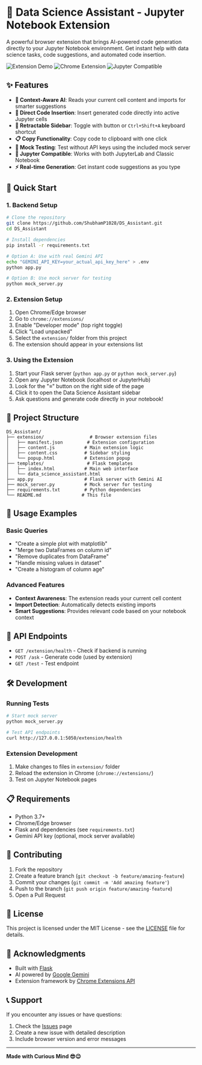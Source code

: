 # 🤖 Data Science Assistant - Jupyter Notebook Extension

A powerful browser extension that brings AI-powered code generation directly to your Jupyter Notebook environment. Get instant help with data science tasks, code suggestions, and automated code insertion.

![Extension Demo](https://img.shields.io/badge/Status-Ready-brightgreen)
![Chrome Extension](https://img.shields.io/badge/Chrome-Extension-blue)
![Jupyter Compatible](https://img.shields.io/badge/Jupyter-Compatible-orange)

## ✨ Features

- **🎯 Context-Aware AI**: Reads your current cell content and imports for smarter suggestions
- **📝 Direct Code Insertion**: Insert generated code directly into active Jupyter cells
- **🔄 Retractable Sidebar**: Toggle with button or `Ctrl+Shift+A` keyboard shortcut
- **📋 Copy Functionality**: Copy code to clipboard with one click
- **🧪 Mock Testing**: Test without API keys using the included mock server
- **🔧 Jupyter Compatible**: Works with both JupyterLab and Classic Notebook
- **⚡ Real-time Generation**: Get instant code suggestions as you type

## 🚀 Quick Start

### 1. Backend Setup
```bash
# Clone the repository
git clone https://github.com/ShubhamP1028/DS_Assistant.git
cd DS_Assistant

# Install dependencies
pip install -r requirements.txt

# Option A: Use with real Gemini API
echo "GEMINI_API_KEY=your_actual_api_key_here" > .env
python app.py

# Option B: Use mock server for testing
python mock_server.py
```

### 2. Extension Setup
1. Open Chrome/Edge browser
2. Go to `chrome://extensions/`
3. Enable "Developer mode" (top right toggle)
4. Click "Load unpacked"
5. Select the `extension/` folder from this project
6. The extension should appear in your extensions list

### 3. Using the Extension
1. Start your Flask server (`python app.py` or `python mock_server.py`)
2. Open any Jupyter Notebook (localhost or JupyterHub)
3. Look for the "≡" button on the right side of the page
4. Click it to open the Data Science Assistant sidebar
5. Ask questions and generate code directly in your notebook!

## 📁 Project Structure

```
DS_Assistant/
├── extension/                 # Browser extension files
│   ├── manifest.json         # Extension configuration
│   ├── content.js           # Main extension logic
│   ├── content.css          # Sidebar styling
│   └── popup.html           # Extension popup
├── templates/                # Flask templates
│   ├── index.html           # Main web interface
│   └── data_science_assistant.html
├── app.py                   # Flask server with Gemini AI
├── mock_server.py           # Mock server for testing
├── requirements.txt         # Python dependencies
└── README.md               # This file
```

## 🎯 Usage Examples

### Basic Queries
- "Create a simple plot with matplotlib"
- "Merge two DataFrames on column id"
- "Remove duplicates from DataFrame"
- "Handle missing values in dataset"
- "Create a histogram of column age"

### Advanced Features
- **Context Awareness**: The extension reads your current cell content
- **Import Detection**: Automatically detects existing imports
- **Smart Suggestions**: Provides relevant code based on your notebook context

## 🔧 API Endpoints

- `GET /extension/health` - Check if backend is running
- `POST /ask` - Generate code (used by extension)
- `GET /test` - Test endpoint

## 🛠️ Development

### Running Tests
```bash
# Start mock server
python mock_server.py

# Test API endpoints
curl http://127.0.0.1:5050/extension/health
```

### Extension Development
1. Make changes to files in `extension/` folder
2. Reload the extension in Chrome (`chrome://extensions/`)
3. Test on Jupyter Notebook pages

## 📋 Requirements

- Python 3.7+
- Chrome/Edge browser
- Flask and dependencies (see `requirements.txt`)
- Gemini API key (optional, mock server available)

## 🤝 Contributing

1. Fork the repository
2. Create a feature branch (`git checkout -b feature/amazing-feature`)
3. Commit your changes (`git commit -m 'Add amazing feature'`)
4. Push to the branch (`git push origin feature/amazing-feature`)
5. Open a Pull Request

## 📄 License

This project is licensed under the MIT License - see the [LICENSE](LICENSE) file for details.

## 🙏 Acknowledgments

- Built with [Flask](https://flask.palletsprojects.com/)
- AI powered by [Google Gemini](https://ai.google.dev/)
- Extension framework by [Chrome Extensions API](https://developer.chrome.com/docs/extensions/)

## 📞 Support

If you encounter any issues or have questions:

1. Check the [Issues](https://github.com/ShubhamP1028/DS_Assistant/issues) page
2. Create a new issue with detailed description
3. Include browser version and error messages

---

**Made with Curious Mind 😎😉**
